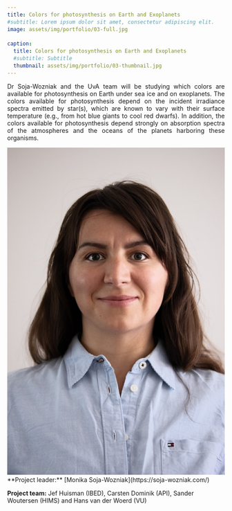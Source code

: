 ```yaml
---
title: Colors for photosynthesis on Earth and Exoplanets
#subtitle: Lorem ipsum dolor sit amet, consectetur adipiscing elit.
image: assets/img/portfolio/03-full.jpg

caption:
  title: Colors for photosynthesis on Earth and Exoplanets
  #subtitle: Subtitle
  thumbnail: assets/img/portfolio/03-thumbnail.jpg
---
```

<p style='text-align: justify;'>Dr Soja-Wozniak and the UvA team will be studying which colors are available for photosynthesis on Earth under sea ice and on exoplanets. The colors available for photosynthesis depend on the incident irradiance spectra emitted by star(s), which are known to vary with their surface temperature (e.g., from hot blue giants to cool red dwarfs). In addition, the colors available for photosynthesis depend strongly on absorption spectra of the atmospheres and the oceans of the planets harboring these organisms.</p>


<img src="/assets/img/portfolio/Mnika_Soja.jpg" alt="Monika Soja-Wozniak">
**Project leader:** [Monika Soja-Wozniak](https://soja-wozniak.com/)

**Project team:** Jef Huisman (IBED), Carsten Dominik (API), Sander Woutersen (HIMS) and Hans van der Woerd (VU)
